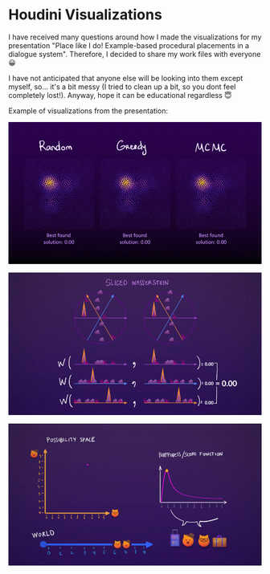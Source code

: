 # Houdini Visualizations

I have received many questions around how I made the visualizations for my presentation "Place like I do! Example-based procedural placements in a dialogue system". Therefore, I decided to share my work files with everyone 😀 

I have not anticipated that anyone else will be looking into them except myself, so...  it's a bit messy (I tried to clean up a bit, so you dont feel completely lost!). Anyway, hope it can be educational regardless 😇

Example of visualizations from the presentation:

![](/gifs/TheThing_github_example_1.gif)

![](/gifs/TheThing_github_example_2.gif)

![](/gifs/TheThing_github_example_3.gif)
